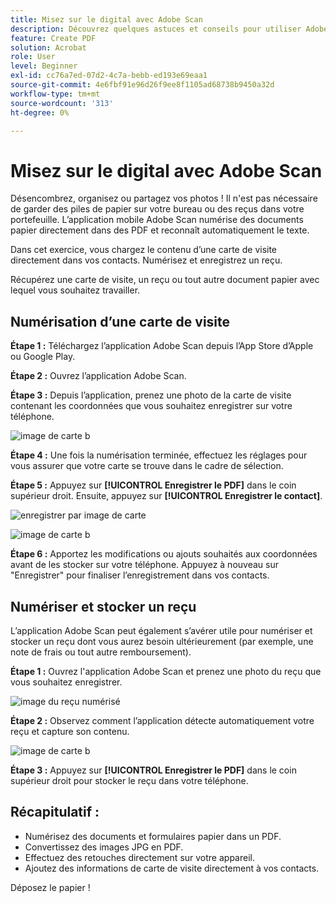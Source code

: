 ```yaml
---
title: Misez sur le digital avec Adobe Scan
description: Découvrez quelques astuces et conseils pour utiliser Adobe Document Cloud
feature: Create PDF
solution: Acrobat
role: User
level: Beginner
exl-id: cc76a7ed-07d2-4c7a-bebb-ed193e69eaa1
source-git-commit: 4e6fbf91e96d26f9ee8f1105ad68738b9450a32d
workflow-type: tm+mt
source-wordcount: '313'
ht-degree: 0%

---
```


# Misez sur le digital avec Adobe Scan

Désencombrez, organisez ou partagez vos photos ! Il n&#39;est pas nécessaire de garder des piles de papier sur votre bureau ou des reçus dans votre portefeuille. L’application mobile Adobe Scan numérise des documents papier directement dans des PDF et reconnaît automatiquement le texte.

Dans cet exercice, vous chargez le contenu d’une carte de visite directement dans vos contacts. Numérisez et enregistrez un reçu.

Récupérez une carte de visite, un reçu ou tout autre document papier avec lequel vous souhaitez travailler.

## Numérisation d’une carte de visite

**Étape 1 :** Téléchargez l’application Adobe Scan depuis l’App Store d’Apple ou Google Play.

**Étape 2 :** Ouvrez l’application Adobe Scan.

**Étape 3 :** Depuis l’application, prenez une photo de la carte de visite contenant les coordonnées que vous souhaitez enregistrer sur votre téléphone.

![image de carte b](assets/scanbcard.png)


**Étape 4 :** Une fois la numérisation terminée, effectuez les réglages pour vous assurer que votre carte se trouve dans le cadre de sélection.

**Étape 5 :** Appuyez sur **[!UICONTROL Enregistrer le PDF]** dans le coin supérieur droit. Ensuite, appuyez sur **[!UICONTROL Enregistrer le contact]**.


![enregistrer par image de carte](assets/savecontact.jpg)

![image de carte b](assets/savecontact.png)

**Étape 6 :** Apportez les modifications ou ajouts souhaités aux coordonnées avant de les stocker sur votre téléphone. Appuyez à nouveau sur &quot;Enregistrer&quot; pour finaliser l’enregistrement dans vos contacts.

## Numériser et stocker un reçu

L’application Adobe Scan peut également s’avérer utile pour numériser et stocker un reçu dont vous aurez besoin ultérieurement (par exemple, une note de frais ou tout autre remboursement).

**Étape 1 :** Ouvrez l&#39;application Adobe Scan et prenez une photo du reçu que vous souhaitez enregistrer.

![image du reçu numérisé](assets/scanreceipt.png)


**Étape 2 :** Observez comment l’application détecte automatiquement votre reçu et capture son contenu.

![image de carte b](assets/receiptoutput.jpg)

**Étape 3 :** Appuyez sur **[!UICONTROL Enregistrer le PDF]** dans le coin supérieur droit pour stocker le reçu dans votre téléphone.


## Récapitulatif :

* Numérisez des documents et formulaires papier dans un PDF.
* Convertissez des images JPG en PDF.
* Effectuez des retouches directement sur votre appareil.
* Ajoutez des informations de carte de visite directement à vos contacts.

Déposez le papier !
